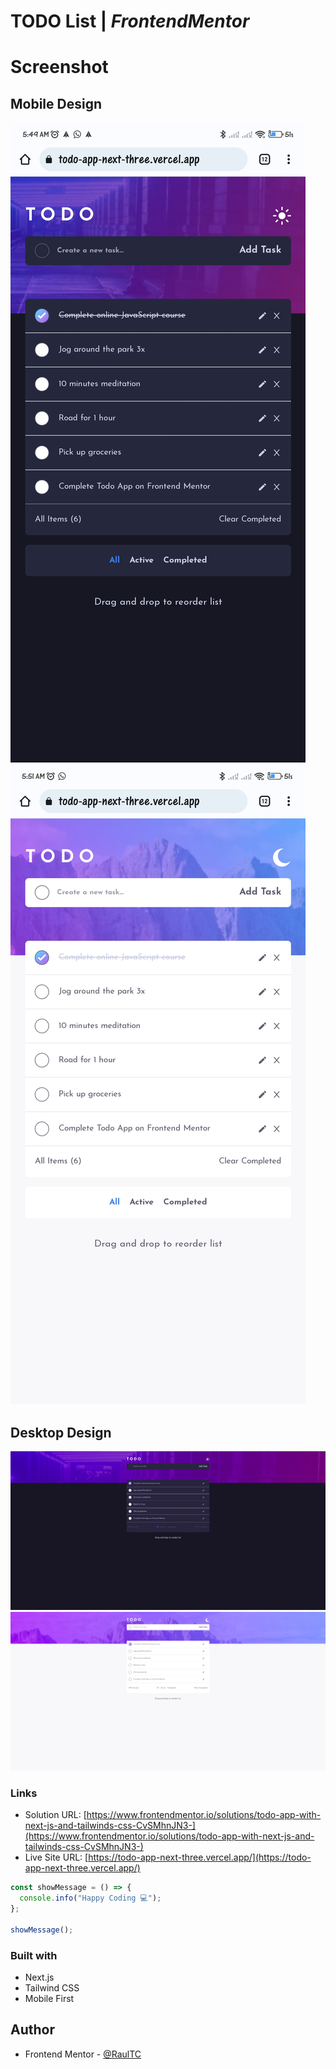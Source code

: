 # TODO List | _FrontendMentor_

# Screenshot 

## Mobile Design

![](./public/mobileDesignDarkMode.jpg)
![](./public/mobileDesignLightMode.jpg)

## Desktop Design
![](./public/desktopDarkMode.png)
![](./public/desktopLightMode.png)

### Links

- Solution URL: [https://www.frontendmentor.io/solutions/todo-app-with-next-js-and-tailwinds-css-CvSMhnJN3-](https://www.frontendmentor.io/solutions/todo-app-with-next-js-and-tailwinds-css-CvSMhnJN3-)
- Live Site URL: [https://todo-app-next-three.vercel.app/](https://todo-app-next-three.vercel.app/)

```js
const showMessage = () => {
  console.info("Happy Coding 💻");
};

showMessage();
```

### Built with

- Next.js
- Tailwind CSS
- Mobile First

## Author

- Frontend Mentor - [@RaulTC](https://www.frontendmentor.io/profile/Raul-TC)
